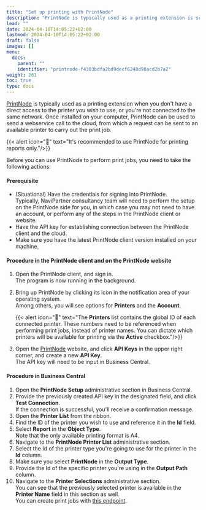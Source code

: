 ```yaml
---
title: "Set up printing with PrintNode"
description: "PrintNode is typically used as a printing extension is scenarios in which you don't have a direct access to the printer you wish to use."
lead: ""
date: 2024-04-10T14:05:22+02:00
lastmod: 2024-04-10T14:05:22+02:00
draft: false
images: []
menu:
  docs:
    parent: ""
    identifier: "printnode-f4303bdfa2bd9decf6248d98acd2b7a2"
weight: 261
toc: true
type: docs
---
```


[<ins>PrintNode<ins>](https://www.printnode.com/en) is typically used as a printing extension when you don't have a direct access to the printer you wish to use, or you're not connected to the same network. Once installed on your computer, PrintNode can be used to send a webservice call to the cloud, from which a request can be sent to an available printer to carry out the print job.

{{< alert icon="📝" text="It's recommended to use PrintNode for printing reports only."/>}}

Before you can use PrintNode to perform print jobs, you need to take the following actions:

#### Prerequisite

- (Situational) Have the credentials for signing into PrintNode.     
  Typically, NaviPartner consultancy team will need to perform the setup on the PrintNode side for you, in which case you may not need to have an account, or perform any of the steps in the PrintNode client or website.
- Have the API key for establishing connection between the PrintNode client and the cloud.
- Make sure you have the latest PrintNode client version installed on your machine.

#### Procedure in the PrintNode client and on the PrintNode website

1. Open the PrintNode client, and sign in.     
   The program is now running in the background. 
2. Bring up PrintNode by clicking its icon in the notification area of your operating system.      
   Among others, you will see options for **Printers** and the **Account**.

    {{< alert icon="📝" text="The <b>Printers</b> list contains the global ID of each connected printer. These numbers need to be referenced when performing print jobs, instead of printer names. You can dictate which printers will be available for printing via the <b>Active</b> checkbox."/>}}

3. Open the [<ins>PrintNode<ins>](https://www.printnode.com/en) website, and click **API Keys** in the upper right corner, and create a new **API Key**.     
   The API key will need to be input in Business Central.

#### Procedure in Business Central

1. Open the **PrintNode Setup** administrative section in Business Central.
2. Provide the previously created API key in the designated field, and click **Test Connection**.     
   If the connection is successful, you'll receive a confirmation message.
3. Open the **Printer List** from the ribbon.     
4. Find the ID of the printer you wish to use and reference it in the **Id** field.      
5. Select **Report** in the **Object Type**.     
   Note that the only available printing format is A4. 
6. Navigate to the **PrintNode Printer List** administrative section.
7. Select the Id of the printer type you're going to use for the printer in the **Id** column.
8. Make sure you select **PrintNode** in the **Output Type**. 
9. Provide the Id of the specific printer you're using in the **Output Path** column.
10. Navigate to the **Printer Selections** administrative section.       
   You can see that the previously selected printer is available in the **Printer Name** field in this section as well.     
   You can create print jobs with [<ins>this endpoint<ins>](https://www.printnode.com/en/docs/api/curl#printjobs).